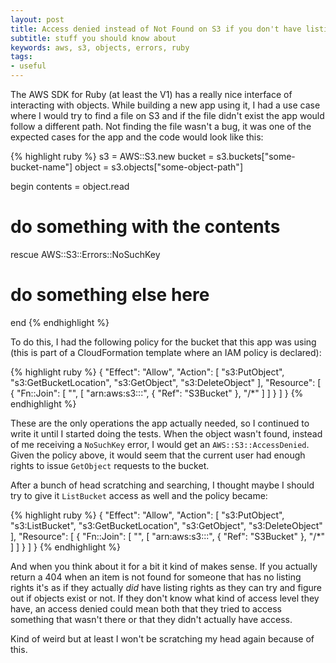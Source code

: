 ```yaml
---
layout: post
title: Access denied instead of Not Found on S3 if you don't have listing rights
subtitle: stuff you should know about
keywords: aws, s3, objects, errors, ruby
tags:
- useful
---
```


The AWS SDK for Ruby (at least the V1) has a really nice interface of interacting with objects. While building a new app using it, I had a use case where I would try to find a file on S3 and if the file didn't exist the app would follow a different path. Not finding the file wasn't a bug, it was one of the expected cases for the app and the code would look like this:

{% highlight ruby %}
s3 = AWS::S3.new
bucket = s3.buckets["some-bucket-name"]
object = s3.objects["some-object-path"]

begin
  contents = object.read
  # do something with the contents
rescue AWS::S3::Errors::NoSuchKey
  # do something else here
end
{% endhighlight %}

To do this, I had the following policy for the bucket that this app was using (this is part of a CloudFormation template where an IAM policy is declared):

{% highlight ruby %}
{
  "Effect": "Allow",
  "Action": [
    "s3:PutObject",
    "s3:GetBucketLocation",
    "s3:GetObject",
    "s3:DeleteObject"
  ],
  "Resource": [
    {
      "Fn::Join": [
        "",
        [
          "arn:aws:s3:::",
          {
            "Ref": "S3Bucket"
          },
          "/*"
        ]
      ]
    }
  ]
}
{% endhighlight %}

These are the only operations the app actually needed, so I continued to write it until I started doing the tests. When the object wasn't found, instead of me receiving a `NoSuchKey` error, I would get an `AWS::S3::AccessDenied`. Given the policy above, it would seem that the current user had enough rights to issue `GetObject` requests to the bucket.

After a bunch of head scratching and searching, I thought maybe I should try to give it `ListBucket` access as well and the policy became:

{% highlight ruby %}
{
  "Effect": "Allow",
  "Action": [
    "s3:PutObject",
    "s3:ListBucket",
    "s3:GetBucketLocation",
    "s3:GetObject",
    "s3:DeleteObject"
  ],
  "Resource": [
    {
      "Fn::Join": [
        "",
        [
          "arn:aws:s3:::",
          {
            "Ref": "S3Bucket"
          },
          "/*"
        ]
      ]
    }
  ]
}
{% endhighlight %}

And when you think about it for a bit it kind of makes sense. If you actually return a 404 when an item is not found for someone that has no listing rights it's as if they actually *did* have listing rights as they can try and figure out if objects exist or not. If they don't know what kind of access level they have, an access denied could mean both that they tried to access something that wasn't there or that they didn't actually have access.

Kind of weird but at least I won't be scratching my head again because of this.
